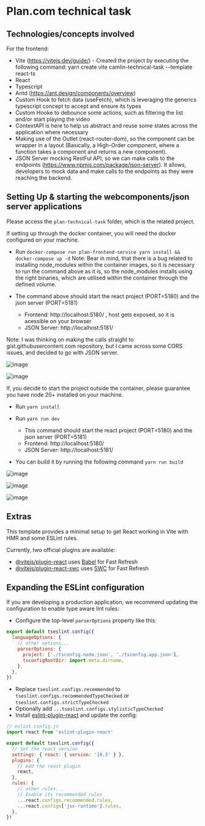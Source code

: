# Plan.com technical task

## Technologies/concepts involved

For the frontend:
* Vite (https://vitejs.dev/guide/) - Created the project by executing the following command: yarn create vite camlin-technical-task --template react-ts
* React
* Typescript
* Antd (https://ant.design/components/overview)
* Custom Hook to fetch data (useFetch), which is leveraging the generics typescript concept to accept and ensure its types
* Custom Hooke to debounce some actions, such as filtering the list and/or start playing the video
* ContextAPI is here to help us abstract and reuse some states across the application where necessary
* Making use of the Outlet (react-router-dom), so the component can be wrapper in a layout (Basically, a High-Order component, where a function takes a component and returns a new component).
* JSON Server mocking RestFul API, so we can make calls to the endpoints (https://www.npmjs.com/package/json-server). It allows, developers to mock data and make calls to the endpoints as they were reaching the backend.


## Setting Up & starting the webcomponents/json server applications

Please access the `plan-technical-task` folder, which is the related project.

If setting up through the docker container, you will need the docker configured on your machine.
* Run `docker-compose run plan-frontend-service yarn install && docker-compose up -d`
  Note: Bear in mind, that there is a bug related to installing node_modules within the container images, so it is necessary to run the command above as it is, so the node_modules installs using the right binaries, which are utilised within the container through the defined volume.

* The command above should start the react project (PORT=5180) and the json server (PORT=5181)
  * Frontend: http://localhost:5180/ , host gets exposed, so it is acessible on your browser
  * JSON Server: http://localhost:5181/
 
 Note: I was thinking on making the calls straight to gist.githubusercontent.com repository, but I came across some CORS issues, and decided to go with JSON server.

 ![image](https://github.com/user-attachments/assets/05feb554-0cbf-4047-b602-41dc276dc6bb)

 ![image](https://github.com/user-attachments/assets/990c4379-a53e-4f11-aadc-eb1de67103bc)

 
If, you decide to start the project outside the container, please guarantee you have node 20+ installed on your machine.
* Run `yarn install`
* Run `yarn run dev`
  * This command should start the react project (PORT=5180) and the json server (PORT=5181)
  * Frontend: http://localhost:5180/
  * JSON Server: http://localhost:5181/
 
* You can build it by running the following command `yarn run build`

![image](https://github.com/user-attachments/assets/199aa30d-5151-4212-9818-1f858ed6f229)

![image](https://github.com/user-attachments/assets/ec185e1f-8563-47c4-8888-ca2a26d7ef40)

![image](https://github.com/user-attachments/assets/b43c9564-de20-4efd-b70a-0b45b71504b3)


## Extras

This template provides a minimal setup to get React working in Vite with HMR and some ESLint rules.

Currently, two official plugins are available:

- [@vitejs/plugin-react](https://github.com/vitejs/vite-plugin-react/blob/main/packages/plugin-react/README.md) uses [Babel](https://babeljs.io/) for Fast Refresh
- [@vitejs/plugin-react-swc](https://github.com/vitejs/vite-plugin-react-swc) uses [SWC](https://swc.rs/) for Fast Refresh

## Expanding the ESLint configuration

If you are developing a production application, we recommend updating the configuration to enable type aware lint rules:

- Configure the top-level `parserOptions` property like this:

```js
export default tseslint.config({
  languageOptions: {
    // other options...
    parserOptions: {
      project: ['./tsconfig.node.json', './tsconfig.app.json'],
      tsconfigRootDir: import.meta.dirname,
    },
  },
})
```

- Replace `tseslint.configs.recommended` to `tseslint.configs.recommendedTypeChecked` or `tseslint.configs.strictTypeChecked`
- Optionally add `...tseslint.configs.stylisticTypeChecked`
- Install [eslint-plugin-react](https://github.com/jsx-eslint/eslint-plugin-react) and update the config:

```js
// eslint.config.js
import react from 'eslint-plugin-react'

export default tseslint.config({
  // Set the react version
  settings: { react: { version: '18.3' } },
  plugins: {
    // Add the react plugin
    react,
  },
  rules: {
    // other rules...
    // Enable its recommended rules
    ...react.configs.recommended.rules,
    ...react.configs['jsx-runtime'].rules,
  },
})
```
